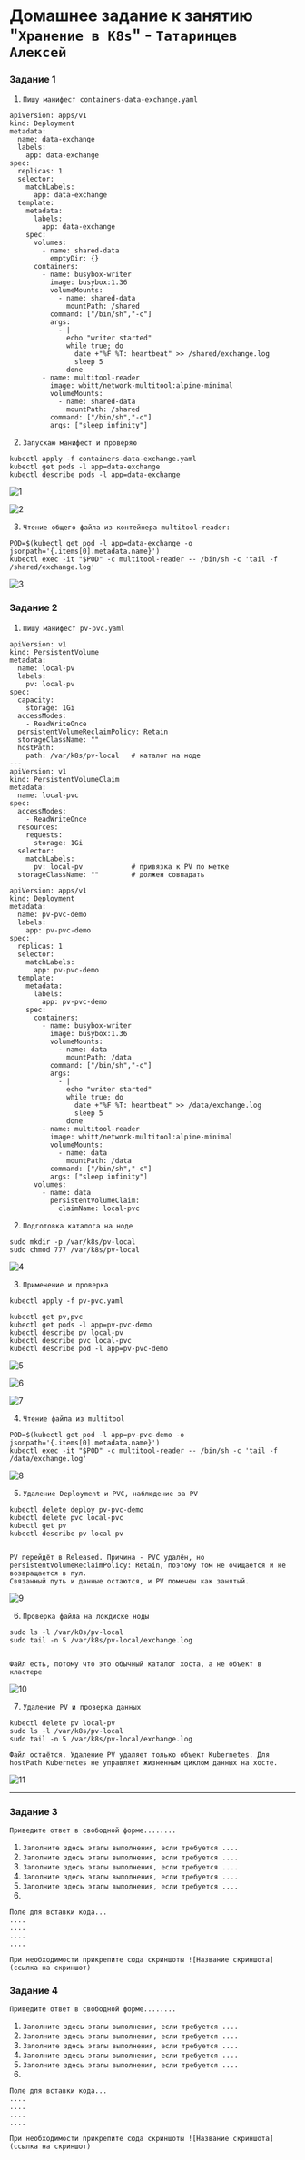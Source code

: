 # Домашнее задание к занятию "`Хранение в K8s`" - `Татаринцев Алексей`



### Задание 1

1. `Пишу манифест containers-data-exchange.yaml`

```
apiVersion: apps/v1
kind: Deployment
metadata:
  name: data-exchange
  labels:
    app: data-exchange
spec:
  replicas: 1
  selector:
    matchLabels:
      app: data-exchange
  template:
    metadata:
      labels:
        app: data-exchange
    spec:
      volumes:
        - name: shared-data
          emptyDir: {}
      containers:
        - name: busybox-writer
          image: busybox:1.36
          volumeMounts:
            - name: shared-data
              mountPath: /shared
          command: ["/bin/sh","-c"]
          args:
            - |
              echo "writer started"
              while true; do
                date +"%F %T: heartbeat" >> /shared/exchange.log
                sleep 5
              done
        - name: multitool-reader
          image: wbitt/network-multitool:alpine-minimal
          volumeMounts:
            - name: shared-data
              mountPath: /shared
          command: ["/bin/sh","-c"]
          args: ["sleep infinity"]

```
2. `Запускаю манифест и проверяю`

```
kubectl apply -f containers-data-exchange.yaml
kubectl get pods -l app=data-exchange
kubectl describe pods -l app=data-exchange

```
![1](https://github.com/Foxbeerxxx/storage_in_k8s/blob/main/img/img1.png)

![2](https://github.com/Foxbeerxxx/storage_in_k8s/blob/main/img/img2.png)

3. `Чтение общего файла из контейнера multitool-reader:`

```
POD=$(kubectl get pod -l app=data-exchange -o jsonpath='{.items[0].metadata.name}')
kubectl exec -it "$POD" -c multitool-reader -- /bin/sh -c 'tail -f /shared/exchange.log'

```
![3](https://github.com/Foxbeerxxx/storage_in_k8s/blob/main/img/img3.png)


### Задание 2



1. `Пишу манифест pv-pvc.yaml`

```
apiVersion: v1
kind: PersistentVolume
metadata:
  name: local-pv
  labels:
    pv: local-pv
spec:
  capacity:
    storage: 1Gi
  accessModes:
    - ReadWriteOnce
  persistentVolumeReclaimPolicy: Retain
  storageClassName: ""        
  hostPath:
    path: /var/k8s/pv-local   # каталог на ноде
---
apiVersion: v1
kind: PersistentVolumeClaim
metadata:
  name: local-pvc
spec:
  accessModes:
    - ReadWriteOnce
  resources:
    requests:
      storage: 1Gi
  selector:
    matchLabels:
      pv: local-pv            # привязка к PV по метке
  storageClassName: ""        # должен совпадать
---
apiVersion: apps/v1
kind: Deployment
metadata:
  name: pv-pvc-demo
  labels:
    app: pv-pvc-demo
spec:
  replicas: 1
  selector:
    matchLabels:
      app: pv-pvc-demo
  template:
    metadata:
      labels:
        app: pv-pvc-demo
    spec:
      containers:
        - name: busybox-writer
          image: busybox:1.36
          volumeMounts:
            - name: data
              mountPath: /data
          command: ["/bin/sh","-c"]
          args:
            - |
              echo "writer started"
              while true; do
                date +"%F %T: heartbeat" >> /data/exchange.log
                sleep 5
              done
        - name: multitool-reader
          image: wbitt/network-multitool:alpine-minimal
          volumeMounts:
            - name: data
              mountPath: /data
          command: ["/bin/sh","-c"]
          args: ["sleep infinity"]
      volumes:
        - name: data
          persistentVolumeClaim:
            claimName: local-pvc

```



2. `Подготовка каталога на ноде`

```
sudo mkdir -p /var/k8s/pv-local
sudo chmod 777 /var/k8s/pv-local

```
![4](https://github.com/Foxbeerxxx/storage_in_k8s/blob/main/img/img4.png)

3. `Применение и проверка`

```
kubectl apply -f pv-pvc.yaml

kubectl get pv,pvc
kubectl get pods -l app=pv-pvc-demo
kubectl describe pv local-pv
kubectl describe pvc local-pvc
kubectl describe pod -l app=pv-pvc-demo
```
![5](https://github.com/Foxbeerxxx/storage_in_k8s/blob/main/img/img5.png)

![6](https://github.com/Foxbeerxxx/storage_in_k8s/blob/main/img/img6.png)

![7](https://github.com/Foxbeerxxx/storage_in_k8s/blob/main/img/img7.png)

4. `Чтение файла из multitool`
```
POD=$(kubectl get pod -l app=pv-pvc-demo -o jsonpath='{.items[0].metadata.name}')
kubectl exec -it "$POD" -c multitool-reader -- /bin/sh -c 'tail -f /data/exchange.log'

```
![8](https://github.com/Foxbeerxxx/storage_in_k8s/blob/main/img/img8.png)

5. `Удаление Deployment и PVC, наблюдение за PV`

```
kubectl delete deploy pv-pvc-demo
kubectl delete pvc local-pvc
kubectl get pv
kubectl describe pv local-pv


PV перейдёт в Released. Причина - PVC удалён, но persistentVolumeReclaimPolicy: Retain, поэтому том не очищается и не возвращается в пул. 
Связанный путь и данные остаются, и PV помечен как занятый.

```
![9](https://github.com/Foxbeerxxx/storage_in_k8s/blob/main/img/img9.png)

6. `Проверка файла на локдиске ноды` 

```
sudo ls -l /var/k8s/pv-local
sudo tail -n 5 /var/k8s/pv-local/exchange.log


Файл есть, потому что это обычный каталог хоста, а не объект в кластере
```
![10](https://github.com/Foxbeerxxx/storage_in_k8s/blob/main/img/img10.png)


7. `Удаление PV и проверка данных` 

```
kubectl delete pv local-pv
sudo ls -l /var/k8s/pv-local
sudo tail -n 5 /var/k8s/pv-local/exchange.log

Файл остаётся. Удаление PV удаляет только объект Kubernetes. Для hostPath Kubernetes не управляет жизненным циклом данных на хосте.
```
![11](https://github.com/Foxbeerxxx/storage_in_k8s/blob/main/img/img11.png)



---

### Задание 3

`Приведите ответ в свободной форме........`

1. `Заполните здесь этапы выполнения, если требуется ....`
2. `Заполните здесь этапы выполнения, если требуется ....`
3. `Заполните здесь этапы выполнения, если требуется ....`
4. `Заполните здесь этапы выполнения, если требуется ....`
5. `Заполните здесь этапы выполнения, если требуется ....`
6. 

```
Поле для вставки кода...
....
....
....
....
```

`При необходимости прикрепитe сюда скриншоты
![Название скриншота](ссылка на скриншот)`

### Задание 4

`Приведите ответ в свободной форме........`

1. `Заполните здесь этапы выполнения, если требуется ....`
2. `Заполните здесь этапы выполнения, если требуется ....`
3. `Заполните здесь этапы выполнения, если требуется ....`
4. `Заполните здесь этапы выполнения, если требуется ....`
5. `Заполните здесь этапы выполнения, если требуется ....`
6. 

```
Поле для вставки кода...
....
....
....
....
```

`При необходимости прикрепитe сюда скриншоты
![Название скриншота](ссылка на скриншот)`

